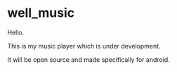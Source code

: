 # well_music
Hello.

This is my music player which is under development.

It will be open source and made specifically for android. 
